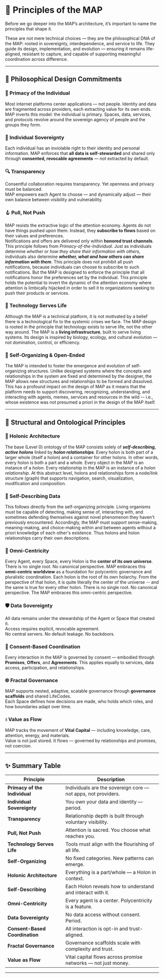 # 📜 Principles of the MAP

Before we go deeper into the MAP’s architecture, it’s important to name the principles that shape it.

These are not mere technical choices — they are the philosophical DNA of the MAP: rooted in sovereignty, interdependence, and service to life. They guide its design, implementation, and evolution — ensuring it remains life-aligned, resistant to capture, and capable of supporting meaningful coordination across difference.

---

## 🧭 Philosophical Design Commitments

### 🧍 Primacy of the Individual
Most internet platforms center applications — not people. Identity and data are fragmented across providers, each extracting value for its own ends.  MAP inverts this model: the individual is primary.  Spaces, data, services, and protocols revolve around the sovereign agency of people and the groups they form.

### 👤 Individual Sovereignty
Each individual has an inviolable right to their identity and personal information. MAP enforces that **all data is self-stewarded** and shared only through **consented, revocable agreements** — not extracted by default.

### 🔍 Transparency
Consentful collaboration requires transparency. Yet openness and privacy must be balanced.  
MAP empowers each Agent to choose — and dynamically adjust — their own balance between visibility and vulnerability.

### 🪝 Pull, Not Push
MAP resists the extractive logic of the attention economy. Agents do not have things pushed upon them. Instead, they **subscribe to flows** based on their values and preferences.  
Notifications and offers are delivered only within **honored trust channels**.
This principle follows from _Primacy-of-the-Individual_. Just as individuals determine _whether_ or _how they share their information with others_, individuals also determine **_whether, what and how others can share information with them_**. This principle does not prohibit all push notifications, because individuals can choose to subscribe to such notifications. But the MAP is designed to enforce the principle that all notifications honor the preferences set by the individual. This principle holds the potential to invert the dynamic of the attention economy where attention is limbically hijacked in order to sell it to organizations seeking to push their products or services.

### 🌱 Technology Serves Life
Although the MAP is a technical platform, it is not motivated by a belief there is a technological fix to the systemic crises we face. The MAP design is rooted in the principle that technology exists to serve life, not the other way around. The MAP is a **living infrastructure**, built to serve living systems. Its design is inspired by biology, ecology, and cultural evolution — not domination, control, or efficiency.

### 🔄 Self-Organizing & Open-Ended
The MAP is intended to foster the emergence and evolution of self-organizing structures. Unlike designed systems where the concepts and relationships in the system are fixed and determined by the designer, the MAP allows new structures and relationships to be formed and dissolved. This has a profound impact on the design of MAP as it means that the platform needs to support discovering, recognizing, understanding, and interacting with agents, memes, services and resources in the wild -- i.e., whose existence was not presumed a priori in the design of the MAP itself.

---

## 🧩 Structural and Ontological Principles

### 🧬 Holonic Architecture
The base (Level 0) ontology of the MAP consists solely of **_self-describing, active holons_** linked by **_holon relationships_**. Every holon is both part of a larger whole (itself a holon) and a container for other holons. In other words, every holon is both a part and a whole. Every object in the MAP is an instance of a _holon_. Every relationship in the MAP is an instance of a _holon relationship_. At this abstract level, holons and relationships form a node/link structure (graph) that supports navigation, search, visualization, modification and composition.

### 🧾 Self-Describing Data
This follows directly from the self-organizing principle. Living organisms must be capable of detecting, making sense of, interacting with, and sometimes defending themselves against novel phenomenon they haven't previously encountered. Accordingly, the MAP must support sense-making, meaning-making, and choice-making within and between agents without a priori knowledge of each other's existence. Thus holons and holon relationships carry their own descriptions.

### 🌌 Omni-Centricity
Every Agent, every Space, every Holon is the **center of its own universe**. There is no single root. No canonical perspective. MAP embraces this **omni-centric worldview** as a foundation for polycentric governance and pluralistic coordination.
Each holon is the root of its own holarchy. From the perspective of that holon, it is quite literally the center of the universe -- and the same is true for every other holon. There is no single root. No canonical perspective. The MAP embraces this omni-centric perspective. 

### 🛡️ Data Sovereignty
All data remains under the stewardship of the Agent or Space that created it.  
Access requires explicit, revocable agreement.  
No central servers. No default leakage. No backdoors.

### 🤝 Consent-Based Coordination
Every interaction in the MAP is governed by consent — embodied through **Promises**, **Offers**, and **Agreements**. This applies equally to services, data access, participation, and relationships.

### 🌐 Fractal Governance
MAP supports nested, adaptive, scalable governance through **governance scaffolds** and shared LifeCodes.  
Each Space defines how decisions are made, who holds which roles, and how boundaries adapt over time.

### 💧 Value as Flow
MAP tracks the movement of **Vital Capital** — including knowledge, care, attention, energy, and materials.  
Value is not just stored. It flows — governed by relationships and promises, not coercion.

---

## ✨ Summary Table

| Principle                      | Description |
|-------------------------------|-------------|
| **Primacy of the Individual** | Individuals are the sovereign core — not apps, not providers. |
| **Individual Sovereignty**    | You own your data and identity — period. |
| **Transparency**              | Relationship depth is built through voluntary visibility. |
| **Pull, Not Push**            | Attention is sacred. You choose what reaches you. |
| **Technology Serves Life**    | Tools must align with the flourishing of all life. |
| **Self-Organizing**           | No fixed categories. New patterns can emerge. |
| **Holonic Architecture**      | Everything is a part/whole — a Holon in context. |
| **Self-Describing**           | Each Holon reveals how to understand and interact with it. |
| **Omni-Centricity**           | Every agent is a center. Polycentricity is a feature. |
| **Data Sovereignty**          | No data access without consent. Period. |
| **Consent-Based Coordination**| All interaction is opt-in and trust-aligned. |
| **Fractal Governance**        | Governance scaffolds scale with complexity and trust. |
| **Value as Flow**             | Vital capital flows across promise networks — not just money. |

---
